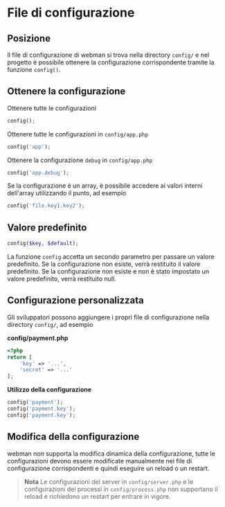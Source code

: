 # File di configurazione

## Posizione
Il file di configurazione di webman si trova nella directory `config/` e nel progetto è possibile ottenere la configurazione corrispondente tramite la funzione `config()`.

## Ottenere la configurazione

Ottenere tutte le configurazioni
```php
config();
```

Ottenere tutte le configurazioni in `config/app.php`
```php
config('app');
```

Ottenere la configurazione `debug` in `config/app.php`
```php
config('app.debug');
```

Se la configurazione è un array, è possibile accedere ai valori interni dell'array utilizzando il punto, ad esempio
```php
config('file.key1.key2');
```

## Valore predefinito
```php
config($key, $default);
```
La funzione `config` accetta un secondo parametro per passare un valore predefinito. Se la configurazione non esiste, verrà restituito il valore predefinito. Se la configurazione non esiste e non è stato impostato un valore predefinito, verrà restituito null.

## Configurazione personalizzata
Gli sviluppatori possono aggiungere i propri file di configurazione nella directory `config/`, ad esempio

**config/payment.php**

```php
<?php
return [
    'key' => '...',
    'secret' => '...'
];
```

**Utilizzo della configurazione**
```php
config('payment');
config('payment.key');
config('payment.key');
```

## Modifica della configurazione
webman non supporta la modifica dinamica della configurazione, tutte le configurazioni devono essere modificate manualmente nei file di configurazione corrispondenti e quindi eseguire un reload o un restart.

> **Nota**
> Le configurazioni del server in `config/server.php` e le configurazioni dei processi in `config/process.php` non supportano il reload e richiedono un restart per entrare in vigore.
